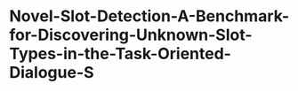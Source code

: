 # Novel-Slot-Detection-A-Benchmark-for-Discovering-Unknown-Slot-Types-in-the-Task-Oriented-Dialogue-S